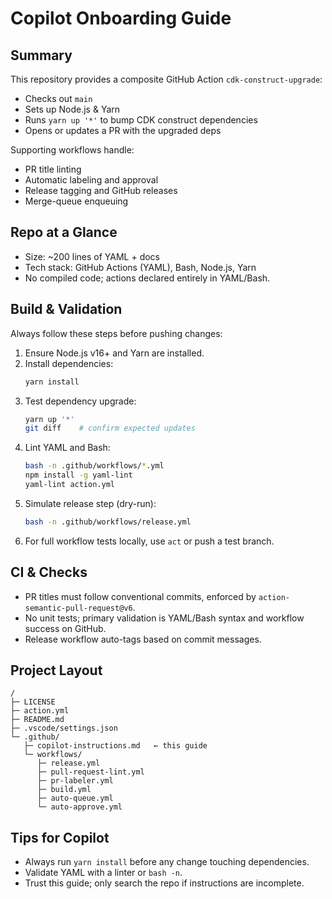 # Copilot Onboarding Guide

## Summary
This repository provides a composite GitHub Action `cdk-construct-upgrade`:
- Checks out `main`
- Sets up Node.js & Yarn
- Runs `yarn up '*'` to bump CDK construct dependencies
- Opens or updates a PR with the upgraded deps

Supporting workflows handle:
- PR title linting
- Automatic labeling and approval
- Release tagging and GitHub releases
- Merge-queue enqueuing

## Repo at a Glance
- Size: ~200 lines of YAML + docs  
- Tech stack: GitHub Actions (YAML), Bash, Node.js, Yarn  
- No compiled code; actions declared entirely in YAML/Bash.

## Build & Validation
Always follow these steps before pushing changes:

1. Ensure Node.js v16+ and Yarn are installed.
2. Install dependencies:
   ```bash
   yarn install
   ```
3. Test dependency upgrade:
   ```bash
   yarn up '*'
   git diff    # confirm expected updates
   ```
4. Lint YAML and Bash:
   ```bash
   bash -n .github/workflows/*.yml
   npm install -g yaml-lint
   yaml-lint action.yml
   ```
5. Simulate release step (dry-run):
   ```bash
   bash -n .github/workflows/release.yml
   ```
6. For full workflow tests locally, use `act` or push a test branch.

## CI & Checks
- PR titles must follow conventional commits, enforced by `action-semantic-pull-request@v6`.
- No unit tests; primary validation is YAML/Bash syntax and workflow success on GitHub.
- Release workflow auto-tags based on commit messages.

## Project Layout
```
/
├─ LICENSE
├─ action.yml
├─ README.md
├─ .vscode/settings.json
└─ .github/
   ├─ copilot-instructions.md   ← this guide
   └─ workflows/
      ├─ release.yml
      ├─ pull-request-lint.yml
      ├─ pr-labeler.yml
      ├─ build.yml
      ├─ auto-queue.yml
      └─ auto-approve.yml
```

## Tips for Copilot
- Always run `yarn install` before any change touching dependencies.
- Validate YAML with a linter or `bash -n`.
- Trust this guide; only search the repo if instructions are incomplete.
